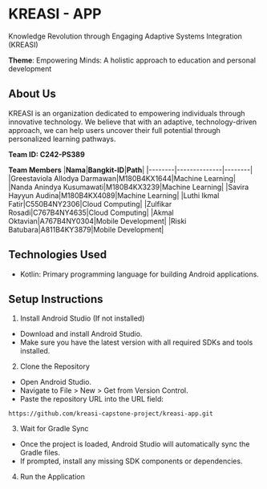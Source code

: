 # KREASI - APP
Knowledge Revolution through Engaging Adaptive Systems Integration (KREASI)

**Theme**: Empowering Minds: A holistic approach to education and personal development

## **About Us**
KREASI is an organization dedicated to empowering individuals through innovative technology. We believe that with an adaptive, technology-driven approach, we can help users uncover their full potential through personalized learning pathways.

**Team ID: C242-PS389**

**Team Members**
|**Nama**|**Bangkit-ID**|**Path**|
|--------|--------------|--------|
|Greestaviola Allodya Darmawan|M180B4KX1644|Machine Learning|
|Nanda Anindya Kusumawati|M180B4KX3239|Machine Learning|
|Savira Hayyun Audina|M180B4KX4089|Machine Learning|
|Luthi Ikmal Fatir|C550B4NY2306|Cloud Computing|
|Zulfikar Rosadi|C767B4NY4635|Cloud Computing|
|Akmal Oktavian|A767B4NY0304|Mobile Development|
|Riski Batubara|A811B4KY3879|Mobile Development|

## Technologies Used
- Kotlin: Primary programming language for building Android applications.


## Setup Instructions
1. Install Android Studio (If not installed)
- Download and install Android Studio.
- Make sure you have the latest version with all required SDKs and tools installed.
2. Clone the Repository
- Open Android Studio.
- Navigate to File > New > Get from Version Control.
- Paste the repository URL into the URL field:

```
https://github.com/kreasi-capstone-project/kreasi-app.git
```
3. Wait for Gradle Sync
- Once the project is loaded, Android Studio will automatically sync the Gradle files.
- If prompted, install any missing SDK components or dependencies.
4. Run the Application

